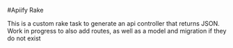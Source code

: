 #Apiify Rake

This is a custom rake task to generate an api controller that returns JSON. Work in progress to also add routes, as well as a model and migration if they do not exist
